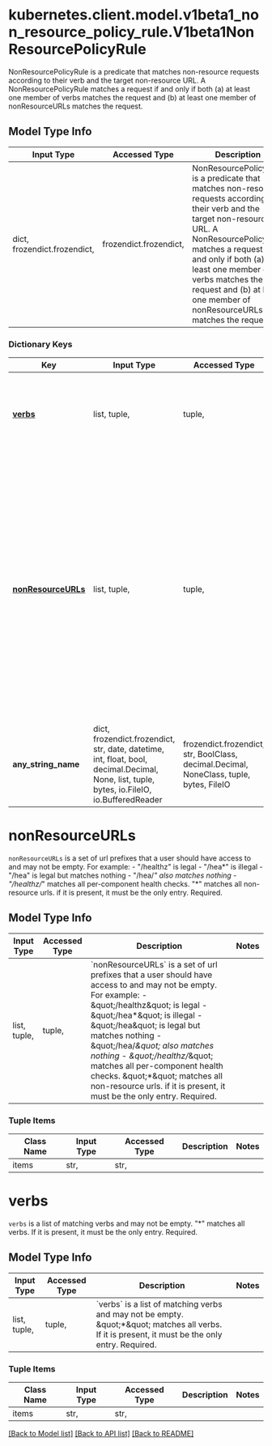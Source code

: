 # kubernetes.client.model.v1beta1_non_resource_policy_rule.V1beta1NonResourcePolicyRule

NonResourcePolicyRule is a predicate that matches non-resource requests according to their verb and the target non-resource URL. A NonResourcePolicyRule matches a request if and only if both (a) at least one member of verbs matches the request and (b) at least one member of nonResourceURLs matches the request.

## Model Type Info
Input Type | Accessed Type | Description | Notes
------------ | ------------- | ------------- | -------------
dict, frozendict.frozendict,  | frozendict.frozendict,  | NonResourcePolicyRule is a predicate that matches non-resource requests according to their verb and the target non-resource URL. A NonResourcePolicyRule matches a request if and only if both (a) at least one member of verbs matches the request and (b) at least one member of nonResourceURLs matches the request. | 

### Dictionary Keys
Key | Input Type | Accessed Type | Description | Notes
------------ | ------------- | ------------- | ------------- | -------------
**[verbs](#verbs)** | list, tuple,  | tuple,  | &#x60;verbs&#x60; is a list of matching verbs and may not be empty. \&quot;*\&quot; matches all verbs. If it is present, it must be the only entry. Required. | 
**[nonResourceURLs](#nonResourceURLs)** | list, tuple,  | tuple,  | &#x60;nonResourceURLs&#x60; is a set of url prefixes that a user should have access to and may not be empty. For example:   - \&quot;/healthz\&quot; is legal   - \&quot;/hea*\&quot; is illegal   - \&quot;/hea\&quot; is legal but matches nothing   - \&quot;/hea/*\&quot; also matches nothing   - \&quot;/healthz/*\&quot; matches all per-component health checks. \&quot;*\&quot; matches all non-resource urls. if it is present, it must be the only entry. Required. | 
**any_string_name** | dict, frozendict.frozendict, str, date, datetime, int, float, bool, decimal.Decimal, None, list, tuple, bytes, io.FileIO, io.BufferedReader | frozendict.frozendict, str, BoolClass, decimal.Decimal, NoneClass, tuple, bytes, FileIO | any string name can be used but the value must be the correct type | [optional]

# nonResourceURLs

`nonResourceURLs` is a set of url prefixes that a user should have access to and may not be empty. For example:   - \"/healthz\" is legal   - \"/hea*\" is illegal   - \"/hea\" is legal but matches nothing   - \"/hea/*\" also matches nothing   - \"/healthz/*\" matches all per-component health checks. \"*\" matches all non-resource urls. if it is present, it must be the only entry. Required.

## Model Type Info
Input Type | Accessed Type | Description | Notes
------------ | ------------- | ------------- | -------------
list, tuple,  | tuple,  | &#x60;nonResourceURLs&#x60; is a set of url prefixes that a user should have access to and may not be empty. For example:   - \&quot;/healthz\&quot; is legal   - \&quot;/hea*\&quot; is illegal   - \&quot;/hea\&quot; is legal but matches nothing   - \&quot;/hea/*\&quot; also matches nothing   - \&quot;/healthz/*\&quot; matches all per-component health checks. \&quot;*\&quot; matches all non-resource urls. if it is present, it must be the only entry. Required. | 

### Tuple Items
Class Name | Input Type | Accessed Type | Description | Notes
------------- | ------------- | ------------- | ------------- | -------------
items | str,  | str,  |  | 

# verbs

`verbs` is a list of matching verbs and may not be empty. \"*\" matches all verbs. If it is present, it must be the only entry. Required.

## Model Type Info
Input Type | Accessed Type | Description | Notes
------------ | ------------- | ------------- | -------------
list, tuple,  | tuple,  | &#x60;verbs&#x60; is a list of matching verbs and may not be empty. \&quot;*\&quot; matches all verbs. If it is present, it must be the only entry. Required. | 

### Tuple Items
Class Name | Input Type | Accessed Type | Description | Notes
------------- | ------------- | ------------- | ------------- | -------------
items | str,  | str,  |  | 

[[Back to Model list]](../../README.md#documentation-for-models) [[Back to API list]](../../README.md#documentation-for-api-endpoints) [[Back to README]](../../README.md)

